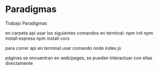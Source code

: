 # Paradigmas
Trabajo Paradigmas

en carpeta api usar los siguientes comandos en terminal:
npm init
npm install express
npm install cors

para correr api en terminal usar comando
node index.js

páginas se encuentran en web/pages, se pueden interactuar con ellas directamente
